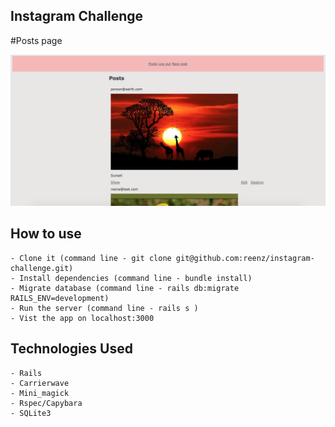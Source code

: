 ## Instagram Challenge

#Posts page

![Alt text](public/README_Img/posts.png)

## How to use
```
- Clone it (command line - git clone git@github.com:reenz/instagram-challenge.git)
- Install dependencies (command line - bundle install)
- Migrate database (command line - rails db:migrate RAILS_ENV=development)
- Run the server (command line - rails s )
- Vist the app on localhost:3000
```
## Technologies Used
```
- Rails
- Carrierwave
- Mini_magick
- Rspec/Capybara
- SQLite3
```
